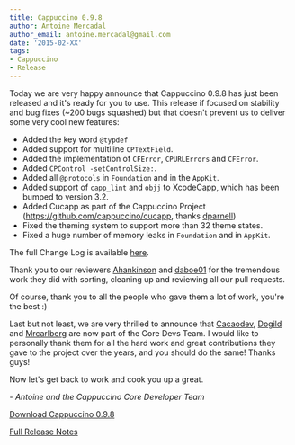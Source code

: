 ```yaml
---
title: Cappuccino 0.9.8
author: Antoine Mercadal
author_email: antoine.mercadal@gmail.com
date: '2015-02-XX'
tags:
- Cappuccino
- Release
---
```


Today we are very happy announce that Cappuccino 0.9.8 has just been released and it's ready for you to use. This release if focused on stability and bug fixes (~200 bugs squashed) but that doesn't prevent us to deliver some very cool new features:

- Added the key word `@typdef`
- Added support for multiline `CPTextField`.
- Added the implementation of `CFError`, `CPURLErrors` and `CFError`.
- Added `CPControl -setControlSize:`.
- Added all `@protocols` in `Foundation` and in the `AppKit`.
- Added support of `capp_lint` and `objj` to XcodeCapp, which has been bumped to version 3.2.
- Added Cucapp as part of the Cappuccino Project (https://github.com/cappuccino/cucapp, thanks [dparnell](https://github.com/dparnell))
- Fixed the theming system to support more than 32 theme states.
- Fixed a huge number of memory leaks in `Foundation` and in `AppKit`.

The full Change Log is available [here](https://github.com/xxxxxxx).

Thank you to our reviewers [Ahankinson](https://github.com/cappuccino/cappuccino/pulls/ahankinson) and [daboe01](https://github.com/daboe01) for the tremendous work they did with sorting, cleaning up and reviewing all our pull requests.

Of course, thank you to all the people who gave them a lot of work, you're the best :)

Last but not least, we are very thrilled to announce that [Cacaodev](https://github.com/cacaodev), [Dogild](https://github.com/dogild) and [Mrcarlberg](https://github.com/mrcarlberg) are now part of the Core Devs Team. I would like to personally thank them for all the hard work and great contributions they gave to the project over the years, and you should do the same! Thanks guys!

Now let's get back to work and cook you up a great.

_- Antoine and the Cappuccino Core Developer Team_

[Download Cappuccino 0.9.8](/downloads.html)

[Full Release Notes](/cappuccino-release-notes.html)

